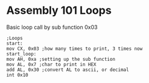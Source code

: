 # Assembly 101 Loops

Basic loop call by sub function 0x03
```
;Loops
start:
mov CX, 0x03 ;how many times to print, 3 times now
start_loop:
mov AH, 0xa ;setting up the sub function
mov AL, 0x7 ;char to print in HEX
add AL, 0x30 ;convert AL to ascii, or decimal
int 0x10
```



